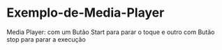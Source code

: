 # Exemplo-de-Media-Player
Media Player: com um Butão  Start para parar o toque e outro com Butão  stop para parar a execução
